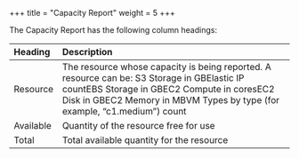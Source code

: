 +++
title = "Capacity Report"
weight = 5
+++

The Capacity Report has the following column headings: 


| Heading | Description | 
|  :---- |  :---- | 
| Resource | The resource whose capacity is being reported. A resource can be: S3 Storage in GBElastic IP countEBS Storage in GBEC2 Compute in coresEC2 Disk in GBEC2 Memory in MBVM Types by type (for example, “c1.medium”) count | 
| Available | Quantity of the resource free for use | 
| Total | Total available quantity for the resource | 

